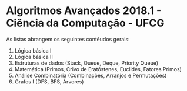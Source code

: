 <h1>Algoritmos Avançados 2018.1 - Ciência da Computação - UFCG</h1>

As listas abrangem os seguintes contéudos gerais:

<ol>
  <li>Lógica básica I</li>
  <li>Lógica básica II</li>
  <li>Estruturas de dados (Stack, Queue, Deque, Priority Queue)</li>
  <li>Matemática (Primos, Crivo de Eratóstenes, Euclides, Fatores Primos)</li>
  <li>Análise Combinatória (Combinações, Arranjos e Permutações)</li>
  <li>Grafos I (DFS, BFS, Árvores)</li>
</ol>
  
